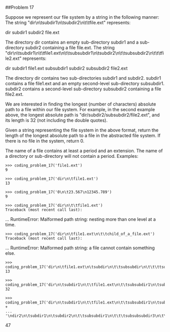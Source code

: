 ##Problem 17

Suppose we represent our file system by a string in the following manner:
The string "dir\n\tsubdir1\n\tsubdir2\n\t\tfile.ext" represents:

dir
subdir1
subdir2
file.ext

The directory dir contains an empty sub-directory subdir1 and a sub-directory subdir2 containing a file file.ext.
The string "dir\n\tsubdir1\n\t\tfile1.ext\n\t\tsubsubdir1\n\tsubdir2\n\t\tsubsubdir2\n\t\t\tfile2.ext" represents:

dir
subdir1
file1.ext
subsubdir1
subdir2
subsubdir2
file2.ext

The directory dir contains two sub-directories subdir1 and subdir2. subdir1 contains a file file1.ext and an empty
second-level sub-directory subsubdir1. subdir2 contains a second-level sub-directory subsubdir2 containing a
file file2.ext.

We are interested in finding the longest (number of characters) absolute path to a file within our file system.
For example, in the second example above, the longest absolute path is "dir/subdir2/subsubdir2/file2.ext", and its
length is 32 (not including the double quotes).

Given a string representing the file system in the above format, return the length of the longest absolute path to
a file in the abstracted file system. If there is no file in the system, return 0.

The name of a file contains at least a period and an extension.
The name of a directory or sub-directory will not contain a period.
Examples:

    >>> coding_problem_17('file1.ext')
    9

    >>> coding_problem_17('dir\n\tfile1.ext')
    13

    >>> coding_problem_17('0\n\t23.567\n12345.789')
    9

    >>> coding_problem_17('dir\n\t\tfile1.ext')
    Traceback (most recent call last):
...
RuntimeError: Malformed path string: nesting more than one level at a time.

    >>> coding_problem_17('dir\n\tfile1.ext\n\t\tchild_of_a_file.ext')
    Traceback (most recent call last):
...
RuntimeError: Malformed path string: a file cannot contain something else.

    >>> coding_problem_17('dir\n\tfile1.ext\n\tsubdir\n\t\tsubsubdir\n\t\t\ttsubsubsubdir')
    13

    >>> coding_problem_17('dir\n\tsubdir1\n\t\tfile1.ext\n\t\tsubsubdir1\n\tsubdir2\n\t\tsubsubdir2\n\t\t\tfile2.ext')
    32

    >>> coding_problem_17('dir\n\tsubdir1\n\t\tfile1.ext\n\t\tsubsubdir1\n\tsubdir2\n\t\tsubsubdir2\n\t\t\tfile2.ext' +
    ...                   '\ndir2\n\tsubdir1\n\tsubdir2\n\t\tsubsubdir1\n\t\t\tsubsubsubdir3\n\t\t\t\tfile3.ext')
47